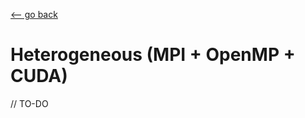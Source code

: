 [<-- go back](https://github.com/linomp/INF560_APM_Final_Project)

# Heterogeneous (MPI + OpenMP + CUDA)

// TO-DO
